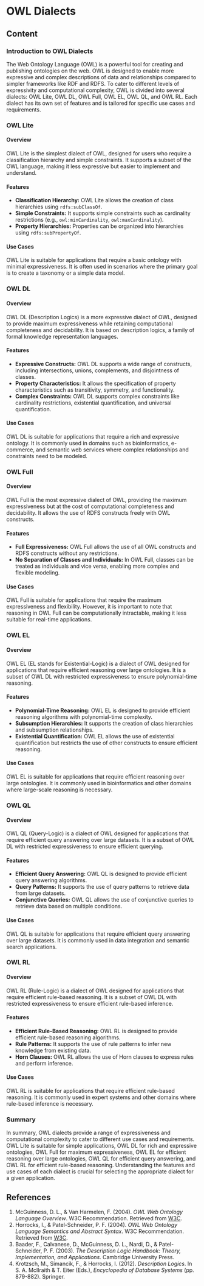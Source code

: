 # OWL Dialects

## Content

### Introduction to OWL Dialects

The Web Ontology Language (OWL) is a powerful tool for creating and publishing ontologies on the web. OWL is designed to enable more expressive and complex descriptions of data and relationships compared to simpler frameworks like RDF and RDFS. To cater to different levels of expressivity and computational complexity, OWL is divided into several dialects: OWL Lite, OWL DL, OWL Full, OWL EL, OWL QL, and OWL RL. Each dialect has its own set of features and is tailored for specific use cases and requirements.

### OWL Lite

#### Overview

OWL Lite is the simplest dialect of OWL, designed for users who require a classification hierarchy and simple constraints. It supports a subset of the OWL language, making it less expressive but easier to implement and understand.

#### Features

- **Classification Hierarchy:** OWL Lite allows the creation of class hierarchies using `rdfs:subClassOf`.
- **Simple Constraints:** It supports simple constraints such as cardinality restrictions (e.g., `owl:minCardinality`, `owl:maxCardinality`).
- **Property Hierarchies:** Properties can be organized into hierarchies using `rdfs:subPropertyOf`.

#### Use Cases

OWL Lite is suitable for applications that require a basic ontology with minimal expressiveness. It is often used in scenarios where the primary goal is to create a taxonomy or a simple data model.

### OWL DL

#### Overview

OWL DL (Description Logics) is a more expressive dialect of OWL, designed to provide maximum expressiveness while retaining computational completeness and decidability. It is based on description logics, a family of formal knowledge representation languages.

#### Features

- **Expressive Constructs:** OWL DL supports a wide range of constructs, including intersections, unions, complements, and disjointness of classes.
- **Property Characteristics:** It allows the specification of property characteristics such as transitivity, symmetry, and functionality.
- **Complex Constraints:** OWL DL supports complex constraints like cardinality restrictions, existential quantification, and universal quantification.

#### Use Cases

OWL DL is suitable for applications that require a rich and expressive ontology. It is commonly used in domains such as bioinformatics, e-commerce, and semantic web services where complex relationships and constraints need to be modeled.

### OWL Full

#### Overview

OWL Full is the most expressive dialect of OWL, providing the maximum expressiveness but at the cost of computational completeness and decidability. It allows the use of RDFS constructs freely with OWL constructs.

#### Features

- **Full Expressiveness:** OWL Full allows the use of all OWL constructs and RDFS constructs without any restrictions.
- **No Separation of Classes and Individuals:** In OWL Full, classes can be treated as individuals and vice versa, enabling more complex and flexible modeling.

#### Use Cases

OWL Full is suitable for applications that require the maximum expressiveness and flexibility. However, it is important to note that reasoning in OWL Full can be computationally intractable, making it less suitable for real-time applications.

### OWL EL

#### Overview

OWL EL (EL stands for Existential-Logic) is a dialect of OWL designed for applications that require efficient reasoning over large ontologies. It is a subset of OWL DL with restricted expressiveness to ensure polynomial-time reasoning.

#### Features

- **Polynomial-Time Reasoning:** OWL EL is designed to provide efficient reasoning algorithms with polynomial-time complexity.
- **Subsumption Hierarchies:** It supports the creation of class hierarchies and subsumption relationships.
- **Existential Quantification:** OWL EL allows the use of existential quantification but restricts the use of other constructs to ensure efficient reasoning.

#### Use Cases

OWL EL is suitable for applications that require efficient reasoning over large ontologies. It is commonly used in bioinformatics and other domains where large-scale reasoning is necessary.

### OWL QL

#### Overview

OWL QL (Query-Logic) is a dialect of OWL designed for applications that require efficient query answering over large datasets. It is a subset of OWL DL with restricted expressiveness to ensure efficient querying.

#### Features

- **Efficient Query Answering:** OWL QL is designed to provide efficient query answering algorithms.
- **Query Patterns:** It supports the use of query patterns to retrieve data from large datasets.
- **Conjunctive Queries:** OWL QL allows the use of conjunctive queries to retrieve data based on multiple conditions.

#### Use Cases

OWL QL is suitable for applications that require efficient query answering over large datasets. It is commonly used in data integration and semantic search applications.

### OWL RL

#### Overview

OWL RL (Rule-Logic) is a dialect of OWL designed for applications that require efficient rule-based reasoning. It is a subset of OWL DL with restricted expressiveness to ensure efficient rule-based inference.

#### Features

- **Efficient Rule-Based Reasoning:** OWL RL is designed to provide efficient rule-based reasoning algorithms.
- **Rule Patterns:** It supports the use of rule patterns to infer new knowledge from existing data.
- **Horn Clauses:** OWL RL allows the use of Horn clauses to express rules and perform inference.

#### Use Cases

OWL RL is suitable for applications that require efficient rule-based reasoning. It is commonly used in expert systems and other domains where rule-based inference is necessary.

### Summary

In summary, OWL dialects provide a range of expressiveness and computational complexity to cater to different use cases and requirements. OWL Lite is suitable for simple applications, OWL DL for rich and expressive ontologies, OWL Full for maximum expressiveness, OWL EL for efficient reasoning over large ontologies, OWL QL for efficient query answering, and OWL RL for efficient rule-based reasoning. Understanding the features and use cases of each dialect is crucial for selecting the appropriate dialect for a given application.

## References

1. McGuinness, D. L., & Van Harmelen, F. (2004). _OWL Web Ontology Language Overview_. W3C Recommendation. Retrieved from [W3C](https://www.w3.org/TR/owl-features/).
2. Horrocks, I., & Patel-Schneider, P. F. (2004). _OWL Web Ontology Language Semantics and Abstract Syntax_. W3C Recommendation. Retrieved from [W3C](https://www.w3.org/TR/owl-semantics/).
3. Baader, F., Calvanese, D., McGuinness, D. L., Nardi, D., & Patel-Schneider, P. F. (2003). _The Description Logic Handbook: Theory, Implementation, and Applications_. Cambridge University Press.
4. Krotzsch, M., Simancik, F., & Horrocks, I. (2012). _Description Logics_. In S. A. McIlraith & T. Eiter (Eds.), _Encyclopedia of Database Systems_ (pp. 879-882). Springer.
